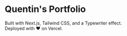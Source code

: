 # Quentin's Portfolio

Built with Next.js, Tailwind CSS, and a Typewriter effect.  
Deployed with ❤️ on Vercel.


